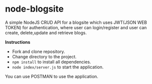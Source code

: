 # node-blogsite

A simple NodeJS CRUD API for a blogsite which uses JWT(JSON WEB TOKEN) for authentication, where user can login/register and user can create, delete,update and retrieve blogs.

<b>Instructions</b>
- Fork and clone repository.
- Change directory to the project.
- `npm install` to install all dependencies.
- `node index/server.js` to start the application.

You can use POSTMAN to use the application.
